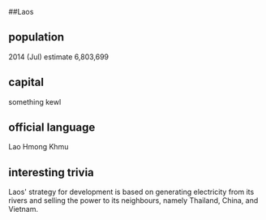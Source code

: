 ##Laos
## population
2014 (Jul) estimate 6,803,699

## capital
something kewl
 
## official language
Lao 
Hmong 
Khmu


## interesting trivia
Laos' strategy for development is based on generating electricity from its rivers and selling the power to its neighbours, namely Thailand, China, and Vietnam.

